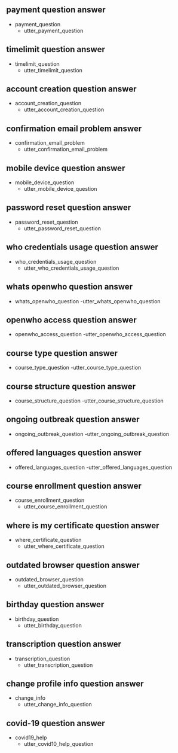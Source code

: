 ## payment question answer
* payment_question
    - utter_payment_question

## timelimit question answer
* timelimit_question
    - utter_timelimit_question

## account creation question answer
* account_creation_question
    - utter_account_creation_question

## confirmation email problem answer
* confirmation_email_problem
    - utter_confirmation_email_problem

## mobile device question answer
* mobile_device_question
    - utter_mobile_device_question

## password reset question answer
* password_reset_question
    - utter_password_reset_question

## who credentials usage question answer
* who_credentials_usage_question
    - utter_who_credentials_usage_question

## whats openwho question answer
* whats_openwho_question
    -utter_whats_openwho_question
    
## openwho access question answer
* openwho_access_question
    -utter_openwho_access_question
    
## course type question answer
* course_type_question
    -utter_course_type_question
    
## course structure question answer
* course_structure_question
    -utter_course_structure_question
    
## ongoing outbreak question answer
* ongoing_outbreak_question
    -utter_ongoing_outbreak_question
    
## offered languages question answer
* offered_languages_question
    -utter_offered_languages_question

## course enrollment question answer
* course_enrollment_question
    - utter_course_enrollment_question

## where is my certificate question answer
* where_certificate_question
    - utter_where_certificate_question

## outdated browser question answer
* outdated_browser_question
    - utter_outdated_browser_question

## birthday question answer
* birthday_question
    - utter_birthday_question

## transcription question answer
* transcription_question
    - utter_transcription_question

## change profile info question answer
* change_info
    - utter_change_info_question

## covid-19 question answer
* covid19_help
    - utter_covid10_help_question


    